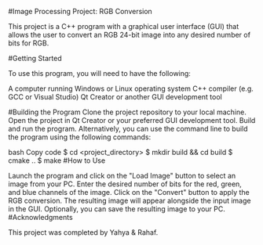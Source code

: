 #Image Processing Project: RGB Conversion

This project is a C++ program with a graphical user interface (GUI) that allows the user to convert an RGB 24-bit image into any desired number of bits for RGB.

#Getting Started

To use this program, you will need to have the following:

A computer running Windows or Linux operating system
C++ compiler (e.g. GCC or Visual Studio)
Qt Creator or another GUI development tool

#Building the Program
Clone the project repository to your local machine.
Open the project in Qt Creator or your preferred GUI development tool.
Build and run the program.
Alternatively, you can use the command line to build the program using the following commands:

bash
Copy code
$ cd <project_directory>
$ mkdir build && cd build
$ cmake ..
$ make
#How to Use

Launch the program and click on the "Load Image" button to select an image from your PC.
Enter the desired number of bits for the red, green, and blue channels of the image.
Click on the "Convert" button to apply the RGB conversion.
The resulting image will appear alongside the input image in the GUI.
Optionally, you can save the resulting image to your PC.
#Acknowledgments

This project was completed by Yahya & Rahaf.

